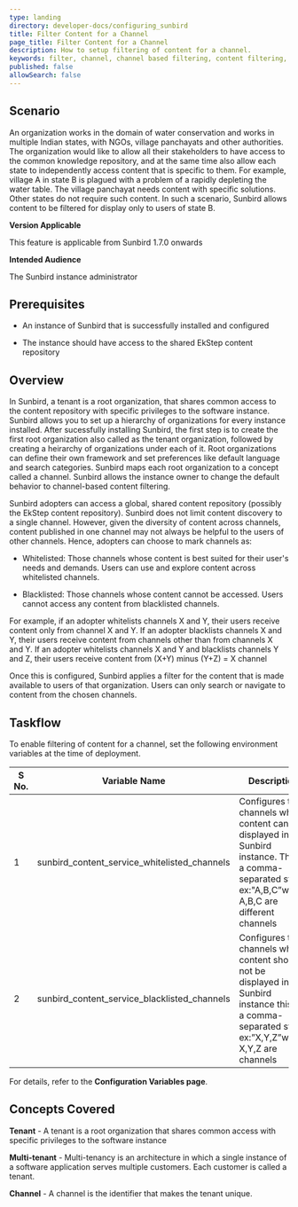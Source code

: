 ```yaml
---
type: landing
directory: developer-docs/configuring_sunbird
title: Filter Content for a Channel
page_title: Filter Content for a Channel 
description: How to setup filtering of content for a channel. 
keywords: filter, channel, channel based filtering, content filtering, set up content filtering
published: false
allowSearch: false
---
```

## Scenario

An organization works in the domain of water conservation and works in multiple Indian states, with NGOs, village panchayats and other authorities. The organization would like to allow all their stakeholders to have access to the common knowledge repository, and at the same time also allow each state to independently access content that is specific to them. For example, village A in state B is plagued with a problem of a rapidly depleting the water table. The village panchayat needs content with specific solutions. Other states do not require such content. In such a scenario, Sunbird allows content to be filtered for display only to users of state B.           

**Version Applicable**

This feature is applicable from Sunbird 1.7.0 onwards

**Intended Audience**

The Sunbird instance administrator

## Prerequisites

- An instance of Sunbird that is successfully installed and configured

- The instance should have access to the shared EkStep content repository

## Overview 

In Sunbird, a tenant is a root organization, that shares common access to the content repository with specific privileges to the software instance. Sunbird allows you to set up a hierarchy of organizations for every instance installed. After sucessfully installing Sunbird, the first step is to create the first root organization also called as the tenant organization, followed by creating a heirarchy of organizations under each of it. Root organizations can define their own framework and set preferences like default language and search categories. Sunbird maps each root organization to a concept called a channel. Sunbird allows the instance owner to change the default behavior to channel-based content filtering.

Sunbird adopters can access a global, shared content repository (possibly the EkStep content repository). Sunbird does not limit content discovery to a single channel. However, given the diversity of content across channels, content published in one channel may not always be helpful to the users of other channels. Hence, adopters can choose to mark channels as: 

* Whitelisted: Those channels whose content is best suited for their user's needs and demands. Users can use and explore content across whitelisted channels.

* Blacklisted: Those channels whose content cannot be accessed. Users cannot access any content from blacklisted channels. 

For example, if an adopter whitelists channels X and Y, their users receive content only from channel X and Y. If an adopter blacklists channels X and Y, their users receive content from channels other than from channels X and Y. If an adopter whitelists channels X and Y and blacklists channels Y and Z, their users receive content from (X+Y) minus (Y+Z) = X channel

Once this is configured, Sunbird applies a filter for the content that is made available to users of that organization. Users can only search or navigate to content from the chosen channels.

## Taskflow

To enable filtering of content for a channel, set the following environment variables at the time of deployment. 


|S No. | Variable Name | Description | Purpose | Default Value | Path |
|------|---------------|-------------|---------|---------------|------|
|1 | sunbird_content_service_whitelisted_channels | Configures the channels whose content can be displayed in the Sunbird instance. This is a comma-separated string ex:"A,B,C”where A,B,C are different channels | Variable is used to whitelist the Channel whose content should be displayed | NA  |  Content Service |
| 2 | sunbird_content_service_blacklisted_channels | Configures the channels whose content should not be displayed in the Sunbird instance this is a comma-separated string ex:”X,Y,Z”where X,Y,Z are channels | Variable is used to blacklist the channel whose content should not be displayed | NA | Content Service |  

For details, refer to the **Configuration Variables page**.

## Concepts Covered

**Tenant** - A tenant is a root organization that shares common access with specific privileges to the software instance

**Multi-tenant** - Multi-tenancy is an architecture in which a single instance of a software application serves multiple customers. Each customer is called a tenant. 

**Channel** - A channel is the identifier that makes the tenant unique. 
